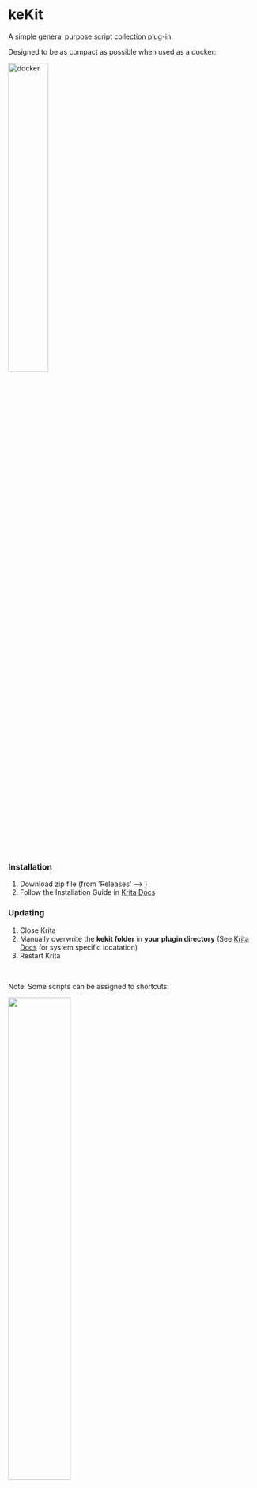 # keKit [](#)  

A simple general purpose script collection plug-in. 

Designed to be as compact as possible when used as a docker:

<img width="40%" alt="docker" src="https://github.com/user-attachments/assets/8d6fc693-c39c-4541-a459-2e6754f34a9e" />

&nbsp;
### Installation [](###)  
1. Download zip file (from 'Releases' --> )
3. Follow the Installation Guide in [Krita Docs](https://docs.krita.org/en/user_manual/python_scripting/install_custom_python_plugin.html#how-to-install-a-python-plugin)
&nbsp;
### Updating [](###)  
1. Close Krita
2. Manually overwrite the **kekit folder** in **your plugin directory** (See [Krita Docs](https://docs.krita.org/en/user_manual/python_scripting/install_custom_python_plugin.html#how-to-install-a-python-plugin) for system specific locatation)
3. Restart Krita
   
&nbsp;

Note: Some scripts can be assigned to shortcuts:

<img width="50%" src="https://github.com/kedepot/keKit-Krita/assets/95410139/017ca795-6f67-4c4d-945c-5725ae1fcefe" />

&nbsp;
&nbsp;
## keKit Scripts: [](###)  

### Center 
Centers the selected/active layer  
Variants:
- H : Centers layer to Horizontal center (only)
- V : Centers layer to Vertical center (only)

&nbsp;
### keGrid
![img_grid](https://github.com/kedepot/keKit-Krita/assets/95410139/a9ae7e37-6be3-446e-8851-a0d492b27419)

Calculates a relative grid (with two subdivisions) based on the document size.  
- Will automatically clear "grid offset" values.
- Relative, but not "dynamic": Requires updating (toggle on/off) if your document size changes.  
- _Some smaller visual glitches may occur - it is just auto-calculating the regular fixed grid._

Options:
- **Snap**: Also toggles snapping on/off  
  _Note: <ins>Kritas layer snapping only uses **the mouse pointer**</ins>_  
         _A layer bounding box (or center) based grid snapping solution does not exist afaict_
- **3rd**: Uses Rule of Thirds instead for quad grid layout

&nbsp; 
### Batch
![img_batchexport](https://github.com/kedepot/keKit-Krita/assets/95410139/8bb6f406-a491-496a-8bb8-ada4a6a5e70b)

- Batch-exports paint, group, clone & vector **layers**, **set to visible**, from the current active document.
- Automatically creates a sub directory for the exports based on the document name & location
    - The document needs to be **saved** before the batch operation
- Visible **root** layers & groups that are named 'Fx', 'Background', "fg" or "bg" are **excluded**:
    - Useful for processing different groups with the *same effects* and/or *backdrop* (for example)
    - Capitalization indifferent - any style will work: fx, FX, Fx etc.

Options:
- **JPG**: keBatch uses JPG instead of PNG.
- Format Defaults: (override in ke_batch.py if needed)
  - PNG: Alpha, Level 0/Uncompressed. *For maximum speed now - [oxipng](https://github.com/oxipng/oxipng) (or [pngcrush](https://en.wikipedia.org/wiki/Pngcrush)) later*
  - JPG: 85%. *For WIP & quality insensitive use-cases*
    
#### BET
Batch Export Textures - a PBR game/vfx-ish texture export workflow:
  - Exports will be placed in the same dir as the doc (**not** in a generated sub-dir as Batch above)
  - Layers/groups named "b","d","r","m","ao","e","bump", "disp", "displacement", "roughness", "rough", "metal", "metallic", "emissive", or "mask",
    will be exported as **8-bit grayscale**
  - All others (such as "c" or "n") will be exported as **8-bit RGB**.
  - The layers/groups will use the document name as basename and add the the layer/group names as suffixes. E.g: "concrete01.kra" exports becomes "concrete01_c", "concrete01_r" etc. (if the layers are named "c" and "r")
  - Note: The export will autosave (saved doc must be latest, far less annoying than to forget...)
  - PNG-only. Level 0/Uncompressed. *For maximum speed now - [oxipng](https://github.com/oxipng/oxipng) (or [pngcrush](https://en.wikipedia.org/wiki/Pngcrush)) later*

*Note: Slow - it can take some time in big documents with a lot groups*

&nbsp;
### Half & Double
Scale selected layer 50% or 200%

&nbsp;
### Fit Bounds
Stretches selected layer to fit the document bounds
Option:
- **Aspect**: Fit Bounds maintains aspect ratio of the image

&nbsp;
### Transform Method
Choose preferred pixel transform processing method for Half, Double & Fit Bounds:
- Mitchell, Lanczos3 etc.

&nbsp;
### Average Color (AVG)
[![VIDEO DEMO](https://github.com/user-attachments/assets/471338e5-993b-49d3-b709-243bbfb6964f)][vid_avg]

[vid_avg]: https://github.com/kedepot/keKit-Krita/assets/95410139/984bff2e-867f-4d89-aca9-87c1fb493fff

Set selection (or entire layer, if you have no selection) to the average color of all the pixels.  
Ignores color from transparent pixels - for a better/expected average
- (F) Option:
  - FAST: (On) Limited pixel sample size for substantial speed increase (any image size)
  - ACCURATE: (Off) Process every single pixel for more accurate result (*Very* slow on large selections/images)  


&nbsp;
### chPack (RGBA Channel Packing)
![2023-10-23_16-51-23](https://github.com/kedepot/keKit-Krita/assets/95410139/e837f3d1-ee43-4093-9f3c-37b062778b28)

Automates Channel-packing 3-4 layers into a single image using the RGBA channels.  
Often used in real-time 3D. ['Splat-maps'](https://en.wikipedia.org/wiki/Texture_splatting) or ['ORM Textures'](https://docs.godotengine.org/en/stable/tutorials/3d/standard_material_3d.html) for example. 

- The "New" option toggled will create a new document for the setup
   
**Instructions: RGB (No Alpha Channel)**
- Select 3 layers : Selection order is important: **Select each layer in intended RGB order**
- Run **chPack** & the selected layers will be arranged in a group, prepared for export
- Export/save as usual  
  
**Instructions: RGBA**  
The Alpha channel in Krita is not editable separately:  
The standard Krita PNG Export will always erase data in the RGB channels when using Alpha.  
Instead, Kritas "Split-Alpha" export can be used for full RGBA channel export.  

- Select 4 Layers in RGBA selection order
- Run **chPack** & the selected layers will be arranged in a group, prepared for export
- The Alpha layer will need to be manually converted to a *Transparency Mask* (RMB, convert...)
- Then use RMB on the Alpha layer (as Group Transparency Mask) and select *Split-Alpha / Save as Merged*
  - As described the [Krita docs](https://docs.krita.org/en/reference_manual/layers_and_masks/split_alpha.html).
- Note: The alpha layer will be selected & named "makeTM-SplitAlphaMerged" as a reminder/guide ;>


&nbsp;
### Tile
![kekit_krita_tile](https://github.com/user-attachments/assets/a017467a-b1aa-4fc5-a56a-061052863dc4)
Scales, duplicates and places 4 tiles (copies) of the selected layer to fit the image bounds 
- Make sure the layer is trimmed to image size!


&nbsp;
### Seamless Tiling (ST)
[![VIDEO DEMO](https://github.com/user-attachments/assets/d4d83bed-9656-459c-a57e-9c5952a090ff)][vid_st]

[vid_st]: https://github.com/user-attachments/assets/d4d83bed-9656-459c-a57e-9c5952a090ff

Simple 'cross-offset' seamless tiling - creates a group of masked layers.
- This is a very simple method, do not expect every case to work well 
- The mask is a regular PNG included in keKit, adjust to your liking if needed
- Tip: Tweak with Kritas Wrap-around mode.


&nbsp;
### Feedback: [](###)
Right here. Leave messages (with appropriate tags & description) in Issues tab at the top!

Alternatively, check the [keKit thread](https://krita-artists.org/t/kekit-for-krita/74504) on the krita-artists.org forum.
